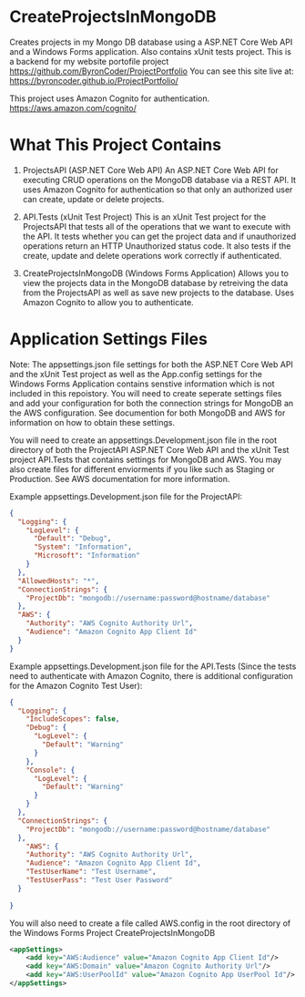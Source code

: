 # CreateProjectsInMongoDB
Creates projects in my Mongo DB database using a ASP.NET Core Web API and a Windows Forms application. Also contains xUnit tests project.  This is a backend for my website portofile project  https://github.com/ByronCoder/ProjectPortfolio    You can see this site live at: https://byroncoder.github.io/ProjectPortfolio/

This project uses Amazon Cognito for authentication.  https://aws.amazon.com/cognito/

# What This Project Contains
1. ProjectsAPI  (ASP.NET Core Web API)
   An ASP.NET Core Web API for executing CRUD operations on the MongoDB database via a REST API. It uses Amazon Cognito for authentication so that only an authorized user can create, update or delete projects.

2. API.Tests  (xUnit Test Project)
    This is an xUnit Test project for the ProjectsAPI that tests all of the operations that we want to execute with the API. It tests whether you can get the project data and if unauthorized operations return an HTTP Unauthorized status code.  It also tests if the create, update and delete operations work correctly if authenticated.

3. CreateProjectsInMongoDB  (Windows Forms Application)
Allows you to view the projects data in the MongoDB database by retreiving the data from the ProjectsAPI as well as save new projects to the database. Uses Amazon Cognito to allow you to authenticate. 

# Application Settings Files
Note: The appsettings.json file settings for both the ASP.NET Core Web API and the xUnit Test project as well as the App.config settings for the Windows Forms Application contains senstive information which is not included in this repoistory.  You will need to create seperate settings files and add your configuration for both the connection strings for MongoDB an the AWS configuration.   See documention for both MongoDB and AWS for information on how to obtain these settings. 

You will need to create an appsettings.Development.json file in the root directory of both the ProjectAPI ASP.NET Core Web API and the xUnit Test project API.Tests that contains settings for MongoDB and AWS.  You may also create files for different enviorments if you like such as Staging or Production. See AWS documentation for more information.

Example appsettings.Development.json file for the ProjectAPI: 

```json
{
  "Logging": {
    "LogLevel": {
      "Default": "Debug",
      "System": "Information",
      "Microsoft": "Information"
    }
  },
  "AllowedHosts": "*",
  "ConnectionStrings": {
    "ProjectDb": "mongodb://username:password@hostname/database"
  },
  "AWS": {
    "Authority": "AWS Cognito Authority Url",
    "Audience": "Amazon Cognito App Client Id"
  }
}

```

Example appsettings.Development.json file for the API.Tests (Since the tests need to authenticate with Amazon Cognito, there is additional configuration for the Amazon Cognito Test User): 

```json
{
  "Logging": {
    "IncludeScopes": false,
    "Debug": {
      "LogLevel": {
        "Default": "Warning"
      }
    },
    "Console": {
      "LogLevel": {
        "Default": "Warning"
      }
    }
  },
  "ConnectionStrings": {
    "ProjectDb": "mongodb://username:password@hostname/database"
  },
    "AWS": {
    "Authority": "AWS Cognito Authority Url",
    "Audience": "Amazon Cognito App Client Id",
    "TestUserName": "Test Username",
    "TestUserPass": "Test User Password"
  }
  
}

```

You will also need to create a file called AWS.config in the root directory of the Windows Forms Project CreateProjectsInMongoDB


```xml
<appSettings>
    <add key="AWS:Audience" value="Amazon Cognito App Client Id"/>
    <add key="AWS:Domain" value="Amazon Cognito Authority Url"/>
    <add key="AWS:UserPoolId" value="Amazon Cognito App UserPool Id"/>
</appSettings>
```



